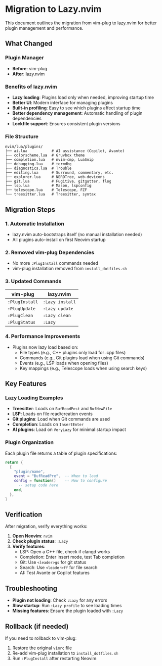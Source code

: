 # Migration to Lazy.nvim

This document outlines the migration from vim-plug to lazy.nvim for better plugin management and performance.

## What Changed

### Plugin Manager
- **Before**: vim-plug
- **After**: lazy.nvim

### Benefits of lazy.nvim
- **Lazy loading**: Plugins load only when needed, improving startup time
- **Better UI**: Modern interface for managing plugins
- **Built-in profiling**: Easy to see which plugins affect startup time
- **Better dependency management**: Automatic handling of plugin dependencies
- **Lockfile support**: Ensures consistent plugin versions

### File Structure
```
nvim/lua/plugins/
├── ai.lua           # AI assistance (Copilot, Avante)
├── colorscheme.lua  # Gruvbox theme
├── completion.lua   # nvim-cmp, LuaSnip
├── debugging.lua    # termdbg
├── diagnostics.lua  # Trouble
├── editing.lua      # Surround, commentary, etc.
├── explorer.lua     # NERDTree, web-devicons
├── git.lua          # Fugitive, gitgutter, flog
├── lsp.lua          # Mason, lspconfig
├── telescope.lua    # Telescope, FZF
└── treesitter.lua   # Treesitter, syntax
```

## Migration Steps

### 1. Automatic Installation
- lazy.nvim auto-bootstraps itself (no manual installation needed)
- All plugins auto-install on first Neovim startup

### 2. Removed vim-plug Dependencies
- No more `:PlugInstall` commands needed
- vim-plug installation removed from `install_dotfiles.sh`

### 3. Updated Commands
| vim-plug | lazy.nvim |
|----------|-----------|
| `:PlugInstall` | `:Lazy install` |
| `:PlugUpdate` | `:Lazy update` |
| `:PlugClean` | `:Lazy clean` |
| `:PlugStatus` | `:Lazy` |

### 4. Performance Improvements
- Plugins now lazy load based on:
  - File types (e.g., C++ plugins only load for .cpp files)
  - Commands (e.g., Git plugins load when using Git commands)
  - Events (e.g., LSP loads when opening files)
  - Key mappings (e.g., Telescope loads when using search keys)

## Key Features

### Lazy Loading Examples
- **Treesitter**: Loads on `BufReadPost` and `BufNewFile`
- **LSP**: Loads on file read/creation events
- **Git plugins**: Load when Git commands are used
- **Completion**: Loads on `InsertEnter`
- **AI plugins**: Load on `VeryLazy` for minimal startup impact

### Plugin Organization
Each plugin file returns a table of plugin specifications:
```lua
return {
  {
    "plugin/name",
    event = "BufReadPre",  -- When to load
    config = function()    -- How to configure
      -- setup code here
    end,
  },
}
```

## Verification

After migration, verify everything works:

1. **Open Neovim**: `nvim`
2. **Check plugin status**: `:Lazy`
3. **Verify features**:
   - LSP: Open a C++ file, check if clangd works
   - Completion: Enter insert mode, test Tab completion
   - Git: Use `<leader>gs` for git status
   - Search: Use `<leader>ff` for file search
   - AI: Test Avante or Copilot features

## Troubleshooting

- **Plugin not loading**: Check `:Lazy` for any errors
- **Slow startup**: Run `:Lazy profile` to see loading times
- **Missing features**: Ensure the plugin loaded with `:Lazy`

## Rollback (if needed)

If you need to rollback to vim-plug:
1. Restore the original `vimrc` file
2. Re-add vim-plug installation to `install_dotfiles.sh`
3. Run `:PlugInstall` after restarting Neovim 